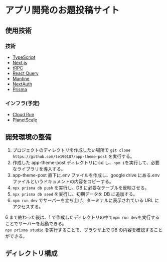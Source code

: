 # アプリ開発のお題投稿サイト

## 使用技術

### 技術

- [TypeScript](https://www.typescriptlang.org/)
- [Next.js](https://nextjs.org/)
- [tRPC](https://trpc.io/)
- [React Query](https://tanstack.com/query/v4/?from=reactQueryV3&original=https://react-query-v3.tanstack.com/)
- [Mantine](https://mantine.dev/)
- [NextAuth](https://next-auth.js.org/)
- [Prisma](https://www.prisma.io/)

### インフラ(予定)

- [Cloud Run](https://cloud.google.com/run?hl=ja)
- [PlanetScale](https://planetscale.com/)

## 開発環境の整備

1. プロジェクトのディレクトリを作成したい場所で `git clone https://github.com/te190187/app-theme-post` を実行する。
1. 作成した app-theme-post ディレクトリに cd し、`npm i`を実行して、必要なライブラリを導入する。
1. app-theme-post 直下に.env ファイルを作成し、google drive にある.env ファイルというドキュメントの内容をコピーする。
1. `npx prisma db push` を実行し、DB に必要なテーブルを反映させる。
1. `npx prisma db seed` を実行し、初期データを DB に追加する。
1. `npm run dev` でサーバーを立ち上げ、ターミナルに表示されている URL にアクセスする。

6 まで終わった後は、1 で作成したディレクトリの中で`npm run dev`を実行することでサーバーを起動できる。  
`npx prisma studio` を実行することで、ブラウザ上で DB の内容を確認することができる。

## ディレクトリ構成
